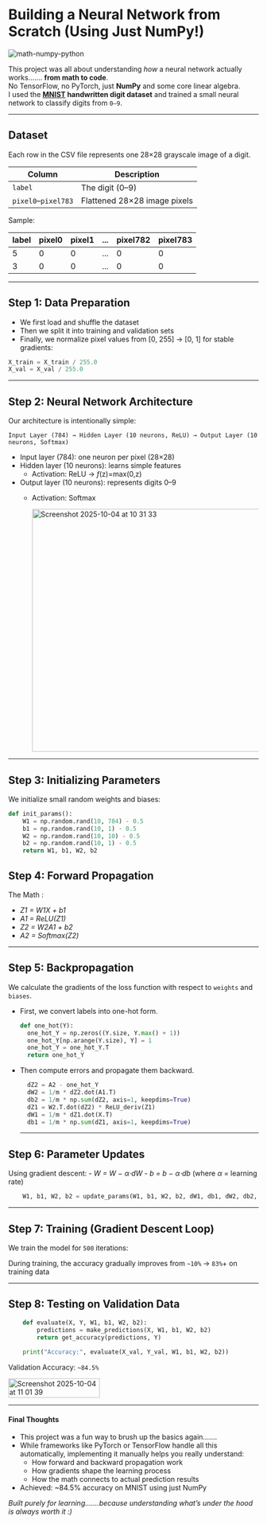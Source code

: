 # Building a Neural Network from Scratch (Using Just NumPy!)

![math-numpy-python](https://github.com/user-attachments/assets/1ba4957d-1209-442f-8da9-1ff367cf10ca)

This project was all about understanding *how* a neural network actually works....... **from math to code**.  
No TensorFlow, no PyTorch, just **NumPy** and some core linear algebra.  
I used the **[MNIST](https://www.kaggle.com/competitions/exploretechla-ignite-digit-recognition-challenge/data) handwritten digit dataset** and trained a small neural network to classify digits from `0–9`.

---

## Dataset

Each row in the CSV file represents one 28×28 grayscale image of a digit.

| Column | Description |
|--------|--------------|
| `label` | The digit (0–9) |
| `pixel0`–`pixel783` | Flattened 28×28 image pixels |

Sample:

| label | pixel0 | pixel1 | ... | pixel782 | pixel783 |
|--------|---------|--------|------|------------|-----------|
| 5 | 0 | 0 | ... | 0 | 0 |
| 3 | 0 | 0 | ... | 0 | 0 |

---

## Step 1: Data Preparation

- We first load and shuffle the dataset
- Then we split it into training and validation sets
- Finally, we normalize pixel values from [0, 255] → [0, 1] for stable gradients:
```python
X_train = X_train / 255.0
X_val = X_val / 255.0

```
---
## Step 2: Neural Network Architecture

Our architecture is intentionally simple:
```
Input Layer (784) → Hidden Layer (10 neurons, ReLU) → Output Layer (10 neurons, Softmax)
```
- Input layer (784): one neuron per pixel (28×28)
- Hidden layer (10 neurons): learns simple features
    - Activation: ReLU -> *f*(z)=max(0,z)
- Output layer (10 neurons): represents digits 0–9
    - Activation: Softmax
 
      <img width="782" height="488" alt="Screenshot 2025-10-04 at 10 31 33" src="https://github.com/user-attachments/assets/ff6b5944-36e2-45e8-a0e3-16a6bfc8be4b" />

 
---

## Step 3: Initializing Parameters

We initialize small random weights and biases: 
```python
def init_params():
    W1 = np.random.rand(10, 784) - 0.5
    b1 = np.random.rand(10, 1) - 0.5
    W2 = np.random.rand(10, 10) - 0.5
    b2 = np.random.rand(10, 1) - 0.5
    return W1, b1, W2, b2

```

## Step 4: Forward Propagation

The Math :
- *Z1 ​= W1​X + b1*
- *A1​ = ReLU(Z1​)*
- *Z2​ = W2​A1 ​+ b2​​*
- *A2​ = Softmax(Z2​)*

---

## Step 5: Backpropagation

We calculate the gradients of the loss function with respect to `weights` and `biases`.

- First, we convert labels into one-hot form.
  ```python
  def one_hot(Y):
    one_hot_Y = np.zeros((Y.size, Y.max() + 1))
    one_hot_Y[np.arange(Y.size), Y] = 1
    one_hot_Y = one_hot_Y.T
    return one_hot_Y
  ```
- Then compute errors and propagate them backward.

  ```python
    dZ2 = A2 - one_hot_Y
    dW2 = 1/m * dZ2.dot(A1.T)
    db2 = 1/m * np.sum(dZ2, axis=1, keepdims=True)
    dZ1 = W2.T.dot(dZ2) * ReLU_deriv(Z1)
    dW1 = 1/m * dZ1.dot(X.T)
    db1 = 1/m * np.sum(dZ1, axis=1, keepdims=True)
  ```
  ---

## Step 6: Parameter Updates

Using gradient descent:
    - *W = W − α⋅dW*
    - *b = b − α⋅db*      (where *α* = learning rate)
```python
    W1, b1, W2, b2 = update_params(W1, b1, W2, b2, dW1, db1, dW2, db2, alpha)
  ```
---

## Step 7: Training (Gradient Descent Loop)

We train the model for `500` iterations:

During training, the accuracy gradually improves from `~10%` -> `83%`+ on training data


---

## Step 8: Testing on Validation Data
```python
    def evaluate(X, Y, W1, b1, W2, b2):
        predictions = make_predictions(X, W1, b1, W2, b2)
        return get_accuracy(predictions, Y)
    
    print("Accuracy:", evaluate(X_val, Y_val, W1, b1, W2, b2))
  ```

Validation Accuracy: `~84.5%`

<img width="184" height="39" alt="Screenshot 2025-10-04 at 11 01 39" src="https://github.com/user-attachments/assets/19661ff9-c633-40fb-9c9e-a6c9c475ef85" />

---

#### Final Thoughts
- This project was a fun way to brush up the basics again....... 
- While frameworks like PyTorch or TensorFlow handle all this automatically, implementing it manually helps you really understand:
    - How forward and backward propagation work
    - How gradients shape the learning process
    - How the math connects to actual prediction results
- Achieved: ~84.5% accuracy on MNIST using just NumPy 

*Built purely for learning.......because understanding what’s under the hood is always worth it :)*
